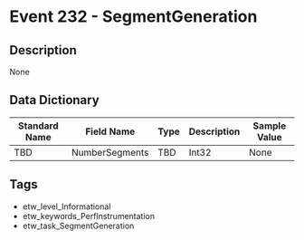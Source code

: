 # Event 232 - SegmentGeneration

## Description
None

## Data Dictionary
|Standard Name|Field Name|Type|Description|Sample Value|
|---|---|---|---|---|
|TBD|NumberSegments|TBD|Int32|None|None|

## Tags
* etw_level_Informational
* etw_keywords_PerfInstrumentation
* etw_task_SegmentGeneration